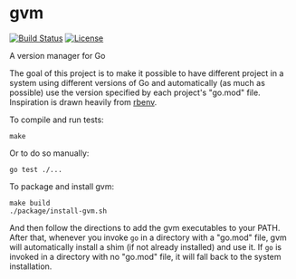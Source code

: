# gvm

[![Build Status][build-badge]][build]
[![License][license-badge]][license]

A version manager for Go

The goal of this project is to make it possible to have different project in a system using different versions of Go and automatically (as much as possible) use the version specified by each project's "go.mod" file. Inspiration is drawn heavily from [rbenv].

To compile and run tests:

```
make
```

Or to do so manually:

```
go test ./...
```

To package and install gvm:

```
make build
./package/install-gvm.sh
```

And then follow the directions to add the gvm executables to your PATH. After that, whenever you invoke `go` in a directory with a "go.mod" file, gvm will automatically install a shim (if not already installed) and use it. If `go` is invoked in a directory with no "go.mod" file, it will fall back to the system installation.

[rbenv]: https://github.com/rbenv/rbenv#how-rbenv-hooks-into-your-shell

[build]: https://travis-ci.com/btmorr/gvm
[build-badge]: https://travis-ci.com/btmorr/gvm.svg?branch=edge
[license]: https://github.com/btmorr/gvm/LICENSE
[license-badge]: https://img.shields.io/github/license/btmorr/gvm.svg
